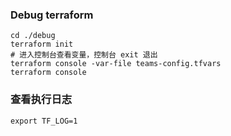 ### Debug terraform

```shell
cd ./debug
terraform init
# 进入控制台查看变量，控制台 exit 退出
terraform console -var-file teams-config.tfvars
terraform console
```

### 查看执行日志
```shell
export TF_LOG=1
```